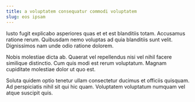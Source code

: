 ```yaml
---
title: a voluptatem consequatur commodi voluptatem
slug: eos ipsam
---
```


Iusto fugit explicabo asperiores quas et et est blanditiis totam. Accusamus ratione rerum. Quibusdam nemo voluptas ad quia blanditiis sunt velit. Dignissimos nam unde odio ratione dolorem.

Nobis molestiae dicta ab. Quaerat vel repellendus nisi vel nihil facere similique distinctio. Cum quis modi est rerum voluptatum. Magnam cupiditate molestiae dolor ut quo est.

Soluta quidem optio tenetur ullam consectetur ducimus et officiis quisquam. Ad perspiciatis nihil sit qui hic quam. Voluptatem voluptatum numquam vel atque suscipit quis.
